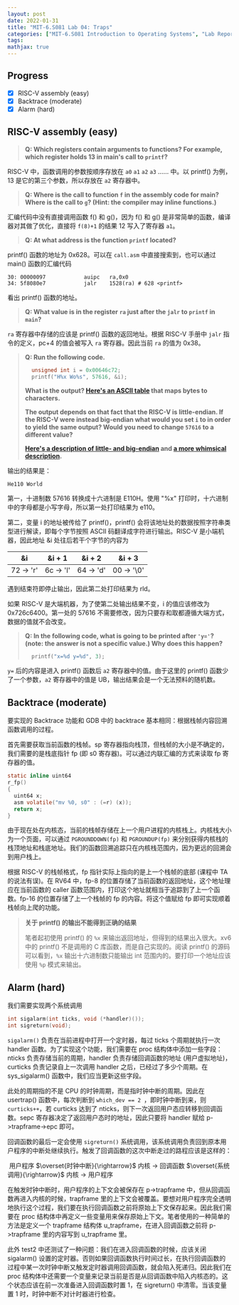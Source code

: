 ```yaml
---
layout: post
date: 2022-01-31
title: "MIT-6.S081 Lab 04: Traps"
categories: ["MIT-6.S081 Introduction to Operating Systems", "Lab Reports"]
tags: 
mathjax: true
---
```


## Progress

- [x] RISC-V assembly (easy)
- [x] Backtrace (moderate)
- [x] Alarm (hard)

<!-- more -->

## RISC-V assembly (easy)

> **Q: Which registers contain arguments to functions?  For example, which register holds 13 in main's call to `printf`?**  

RISC-V 中，函数调用的参数按顺序存放在 `a0` `a1` `a2` `a3` …… 中。以 printf() 为例，13 是它的第三个参数，所以存放在 `a2` 寄存器中。

> **Q: Where is the call to function `f` in the assembly code for main? Where is the call to `g`?  (Hint: the compiler may inline functions.)**  

汇编代码中没有直接调用函数 f() 和 g()，因为 f() 和 g() 是非常简单的函数，编译器对其做了优化，直接将 `f(8)+1` 的结果 12 写入了寄存器 `a1`。

> **Q: At what address is the function `printf` located?**  

printf() 函数的地址为 0x628。可以在 `call.asm` 中直接搜索到，也可以通过 main() 函数的汇编代码

```assembly
30:	00000097          	auipc	ra,0x0
34:	5f8080e7          	jalr	1528(ra) # 628 <printf>
```

看出 printf() 函数的地址。

> **Q: What value is in the register `ra` just after the `jalr` to `printf` in `main`?**  

`ra` 寄存器中存储的应该是 printf() 函数的返回地址。根据 RISC-V 手册中 `jalr` 指令的定义，pc+4 的值会被写入 `ra` 寄存器。因此当前 `ra` 的值为 0x38。

> **Q: Run the following code.**      
>
> ```c
> 	unsigned int i = 0x00646c72;
> 	printf("H%x Wo%s", 57616, &i);
> ```
>
> **What is the output? [Here's an ASCII table](http://web.cs.mun.ca/~michael/c/ascii-table.html) that maps bytes to characters.**     
>
> **The output depends on that fact that the RISC-V is little-endian. If the RISC-V were instead big-endian what would you set `i` to in order to yield the same output? Would you need to change `57616` to a different value?**
>
> **[Here's a description of little- and big-endian](http://www.webopedia.com/TERM/b/big_endian.html) and [a more whimsical description](http://www.networksorcery.com/enp/ien/ien137.txt).**    

输出的结果是：

```
He110 World
```

第一，十进制数 57616 转换成十六进制是 E110H。使用 "%x" 打印时，十六进制中的字母都是小写字母，所以第一处打印结果为 e110。

第二，变量 i 的地址被传给了 printf()，printf() 会将该地址处的数据按照字符串类型进行解读，即每个字节按照 ASCII 码翻译成字符进行输出。RISC-V 是小端机器，因此地址 &i 处往后若干个字节的内容为

| &i                   | &i + 1               | &i + 2               | &i + 3                |
| -------------------- | -------------------- | -------------------- | --------------------- |
| 72 $\rightarrow$ 'r' | 6c $\rightarrow$ 'l' | 64 $\rightarrow$ 'd' | 00 $\rightarrow$ '\0' |

遇到结束符即停止输出，因此第二处打印结果为 rld。

如果 RISC-V 是大端机器，为了使第二处输出结果不变，i 的值应该修改为 0x726c6400。第一处的 57616 不需要修改，因为只要存和取都遵循大端方式，数据的值就不会改变。

> **Q: In the following code, what is going to be printed after `'y='`?  (note: the answer is not a specific value.)  Why does this happen?**       
>
> ```c
> 	printf("x=%d y=%d", 3);
> ```

`y=` 后的内容是进入 printf() 函数后 `a2` 寄存器中的值。由于这里的 printf() 函数少了一个参数，`a2` 寄存器中的值是 UB，输出结果会是一个无法预料的随机数。

## Backtrace (moderate)

要实现的 Backtrace 功能和 GDB 中的 backtrace 基本相同：根据栈帧内容回溯函数调用的过程。

首先需要获取当前函数的栈帧。sp 寄存器指向栈顶，但栈帧的大小是不确定的，我们需要的是栈底指针 fp (即 s0 寄存器)。可以通过内联汇编的方式来读取 fp 寄存器的值。

```c
static inline uint64
r_fp()
{
  uint64 x;
  asm volatile("mv %0, s0" : (=r) (x));
  return x;
}
```

由于现在处在内核态，当前的栈帧存储在上一个用户进程的内核栈上。内核栈大小为一个页面，可以通过 `PGROUNDDOWN(fp)` 和 `PGROUNDUP(fp)` 来分别获得内核栈的栈顶地址和栈底地址。我们的函数回溯追踪只在内核栈范围内，因为更远的回溯会到用户栈上。

根据 RISC-V 的栈帧格式，fp 指针实际上指向的是上一个栈帧的底部 (课程中 TA 的说法有误)。在 RV64 中，fp-8 的位置存储了当前函数的返回地址，这个地址理应在当前函数的 caller 函数范围内，打印这个地址就相当于追踪到了上一个函数。fp-16 的位置存储了上一个栈帧的 fp 的内容。将这个值赋给 fp 即可实现顺着栈帧向上爬的功能。

> **关于 printf() 的输出不能得到正确的结果**
>
> 笔者起初使用 printf() 的 `%x` 来输出返回地址，但得到的结果出入很大。xv6 中的 printf() 不是调用的 C 库函数，而是自己实现的。阅读 printf() 的源码可以看到，`%x` 输出十六进制数只能输出 int 范围内的。要打印一个地址应该使用 `%p` 模式来输出。

## Alarm (hard)

我们需要实现两个系统调用

```c
int sigalarm(int ticks, void (*handler)());
int sigreturn(void);
```

`sigalarm()` 负责在当前进程中打开一个定时器，每过 ticks 个周期就执行一次 handler 函数。为了实现这个功能，我们需要在 proc 结构体中添加一些字段：nticks 负责存储当前的周期，handler 负责存储回调函数的地址 (用户虚拟地址)，curticks 负责记录自上一次调用 handler 之后，已经过了多少个周期。在 sys_sigalarm() 函数中，我们应当更新这些字段。

此处的周期指的不是 CPU 的时钟周期，而是指时钟中断的周期。因此在 usertrap() 函数中，每次判断到 `which_dev == 2 `，即时钟中断到来，则 `curticks++`，若 curticks 达到了 nticks，则下一次返回用户态应转移到回调函数。sepc 寄存器决定了返回用户态时的地址，因此只要将 handler 赋给 p->trapframe->epc 即可。

回调函数的最后一定会使用 `sigreturn()` 系统调用，该系统调用负责回到原本用户程序的中断处继续执行。触发了回调函数的这次中断走过的路程应该是这样的：

​		用户程序 $\overset{时钟中断}{\rightarrow}$ 内核 $\rightarrow$ 回调函数 $\overset{系统调用}{\rightarrow}$ 内核 $\rightarrow$ 用户程序

在触发时钟中断时，用户程序的上下文会被保存在 p->trapframe 中，但从回调函数再进入内核的时候，trapframe 里的上下文会被覆盖。要想对用户程序完全透明地执行这个过程，我们要在执行回调函数之前将原始上下文保存起来。因此我们需要在 proc 结构体中再定义一些变量用来保存原始上下文。笔者使用的一种简单的方法是定义一个 trapframe 结构体 u_trapframe，在进入回调函数之前将 p->trapframe 里的内容写到 u_trapframe 里。

此外 test2 中还测试了一种问题：我们在进入回调函数的时候，应该关闭 sigalarm() 设置的定时器。否则如果回调函数执行时间过长，在执行回调函数的过程中某一次时钟中断又触发定时器调用回调函数，就会陷入死递归。因此我们在 proc 结构体中还需要一个变量来记录当前是否是从回调函数中陷入内核态的。这个状态应该在前一次准备进入回调函数时置 1，在 sigreturn() 中清零。当该变量置 1 时，时钟中断不对计时器进行检查。